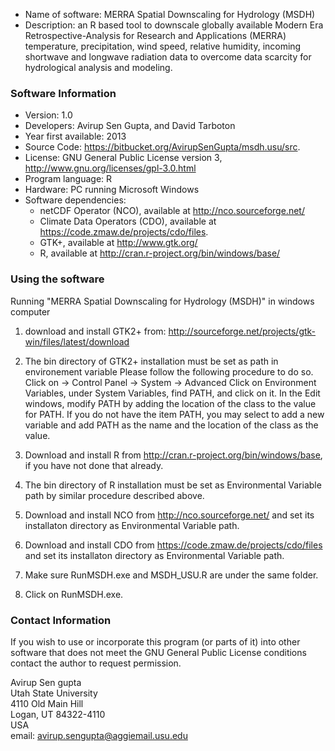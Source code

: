 * Name of software: MERRA Spatial Downscaling for Hydrology (MSDH)
* Description: an R based tool to downscale globally available Modern Era Retrospective-Analysis for Research and Applications (MERRA) temperature, precipitation, wind speed, relative humidity, incoming shortwave and longwave radiation data to overcome data scarcity for hydrological analysis and modeling.

### Software Information ###

* Version: 1.0
* Developers: Avirup Sen Gupta, and David Tarboton
* Year first available:  2013
* Source Code: https://bitbucket.org/AvirupSenGupta/msdh.usu/src.
* License: GNU General Public License version 3, http://www.gnu.org/licenses/gpl-3.0.html 
* Program language: R
* Hardware:  PC running Microsoft Windows
* Software dependencies:  
  - netCDF Operator (NCO), available at http://nco.sourceforge.net/
  - Climate Data Operators (CDO), available at https://code.zmaw.de/projects/cdo/files.  
  - GTK+, available at http://www.gtk.org/
  - R, available at http://cran.r-project.org/bin/windows/base/



### Using the software ###

Running "MERRA Spatial Downscaling for Hydrology (MSDH)" in windows computer

1. download and install GTK2+ from: http://sourceforge.net/projects/gtk-win/files/latest/download

2. The bin directory of GTK2+ installation must be set as path in environement variable
Please follow the following procedure to do so.
Click on -> Control Panel -> System -> Advanced
Click on Environment Variables, under System Variables, find PATH, and click on it.
In the Edit windows, modify PATH by adding the location of the class to the value for PATH. 
If you do not have the item PATH, you may select to add a new variable and add PATH as the name 
and the location of the class as the value.

3. Download and install R from http://cran.r-project.org/bin/windows/base, if you have not done that already.

4. The bin directory of R installation must be set as Environmental Variable path by similar procedure described above.

5. Download and install NCO from http://nco.sourceforge.net/ and set its installaton directory as Environmental Variable path.

6. Download and install CDO from https://code.zmaw.de/projects/cdo/files and set its installaton directory as Environmental Variable path.

7. Make sure RunMSDH.exe and MSDH_USU.R are under the same folder.

8. Click on RunMSDH.exe.


### Contact Information ###

If you wish to use or incorporate this program (or parts of it) into 
other software that does not meet the GNU General Public License 
conditions contact the author to request permission.

Avirup Sen gupta  
Utah State University  
4110 Old Main Hill  
Logan, UT 84322-4110  
USA   
email:  avirup.sengupta@aggiemail.usu.edu
